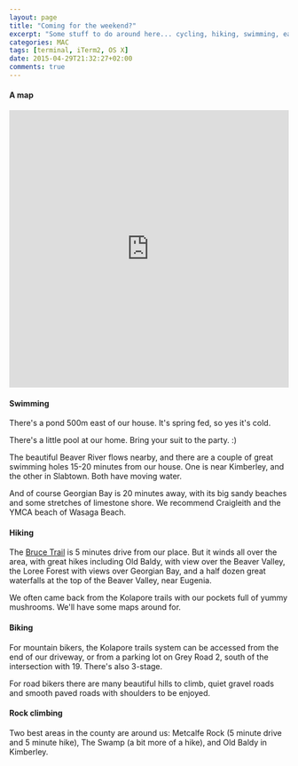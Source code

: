 ```yaml
---
layout: page
title: "Coming for the weekend?"
excerpt: "Some stuff to do around here... cycling, hiking, swimming, eating, drinking, napping. Read on..."
categories: MAC
tags: [terminal, iTerm2, OS X]
date: 2015-04-29T21:32:27+02:00
comments: true
---
```


#### A map

<iframe width='100%' height='500px' frameBorder='0' src='https://a.tiles.mapbox.com/v4/lobp.ng3fga55/attribution,zoompan,zoomwheel,geocoder.html?access_token=pk.eyJ1IjoibG9icCIsImEiOiJjN3E3cHNFIn0.wzwgKdJM1apIg_CO9yO73A'></iframe>

#### Swimming

There's a pond 500m east of our house.  It's spring fed, so yes it's cold.

There's a little pool at our home.  Bring your suit to the party. :)

The beautiful Beaver River flows nearby, and there are a couple of great swimming holes 15-20 minutes from our house.  One is near Kimberley, and the other in Slabtown.  Both have moving water.

And of course Georgian Bay is 20 minutes away, with its big sandy beaches and some stretches of limestone shore.  We recommend Craigleith and the YMCA beach of Wasaga Beach.

#### Hiking

The [Bruce Trail](http://brucetrail.org/) is 5 minutes drive from our place. But it winds all over the area, with great hikes including Old Baldy, with view over the Beaver Valley, the Loree Forest with views over Georgian Bay, and a half dozen great waterfalls at the top of the Beaver Valley, near Eugenia.

We often came back from the Kolapore trails with our pockets full of yummy mushrooms. We'll have some maps around for.

#### Biking

For mountain bikers, the Kolapore trails system can be accessed from the end of our driveway, or from a parking lot on Grey Road 2, south of the intersection with 19. There's also 3-stage.

For road bikers there are many beautiful hills to climb, quiet gravel roads and smooth paved roads with shoulders to be enjoyed.

#### Rock climbing

Two best areas in the county are around us: Metcalfe Rock (5 minute drive and 5 minute hike), The Swamp (a bit more of a hike), and Old Baldy in Kimberley.
